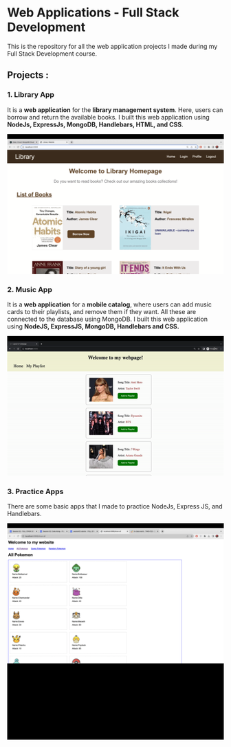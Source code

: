 # Web Applications - Full Stack Development

This is the repository for all the web application projects I made during my Full Stack Development course.

## Projects :
### 1. Library App 
It is a **web application** for the **library management system**. Here, users can borrow and return the available books.
I built this web application using **NodeJs, ExpressJs, MongoDB, Handlebars, HTML, and CSS**.

![](https://github.com/Pabitapun23/gbc-full-stack-dev/blob/main/LIBRARY_Pabita/LIBRARY_Pabita/public/images/books/Library%20web-app.gif)


### 2. Music App
It is a **web application** for a **mobile catalog**, where users can add music cards to their playlists, and remove them if they want. All these are connected to the database using MongoDB. 
I built this web application using **NodeJS, ExpressJS, MongoDB, Handlebars and CSS.**

![](https://github.com/Pabitapun23/gbc-full-stack-dev/blob/main/Assignment-01/Music-app-gif.gif)

### 3. Practice Apps
There are some basic apps that I made to practice NodeJs, Express JS, and Handlebars.

![](https://github.com/Pabitapun23/gbc-full-stack-dev/blob/main/Class-02/Basic%20practise%20apps.gif)
